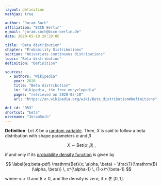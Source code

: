 ```yaml
---
layout: definition
mathjax: true

author: "Joram Soch"
affiliation: "BCCN Berlin"
e_mail: "joram.soch@bccn-berlin.de"
date: 2020-05-10 20:29:00

title: "Beta distribution"
chapter: "Probability Distributions"
section: "Univariate continuous distributions"
topic: "Beta distribution"
definition: "Definition"

sources:
  - authors: "Wikipedia"
    year: 2020
    title: "Beta distribution"
    in: "Wikipedia, the free encyclopedia"
    pages: "retrieved on 2020-05-10"
    url: "https://en.wikipedia.org/wiki/Beta_distribution#Definitions"

def_id: "D53"
shortcut: "beta"
username: "JoramSoch"
---
```



**Definition**: Let $X$ be a [random variable](/D/rvar). Then, $X$ is said to follow a beta distribution with shape parameters $\alpha$ and $\beta$

$$ \label{eq:beta}
X \sim \mathrm{Bet}(\alpha, \beta) \; ,
$$

if and only if its [probability density function](/D/pdf) is given by

$$ \label{eq:beta-pdf}
\mathrm{Bet}(x; \alpha, \beta) = \frac{1}{\mathrm{B}(\alpha, \beta)} \, x^{\alpha-1} \, (1-x)^{\beta-1}
$$

where $\alpha > 0$ and $\beta > 0$, and the density is zero, if $x \notin [0,1]$.